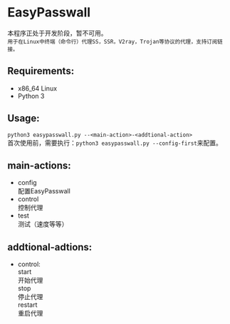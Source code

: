 # EasyPasswall
本程序正处于开发阶段，暂不可用。  
` 用于在Linux中终端（命令行）代理SS，SSR，V2ray，Trojan等协议的代理，支持订阅链接。 `

## Requirements:
- x86_64 Linux
- Python 3

## Usage:  
` python3 easypasswall.py --<main-action>-<addtional-action> `  
首次使用前，需要执行：` python3 easypasswall.py --config-first `来配置。

## main-actions:
- config   
  配置EasyPasswall
- control  
  控制代理  
- test  
  测试（速度等等）   
  
## addtional-adtions:
- control:  
 start  
 开始代理  
 stop    
 停止代理  
 restart    
 重启代理  
  